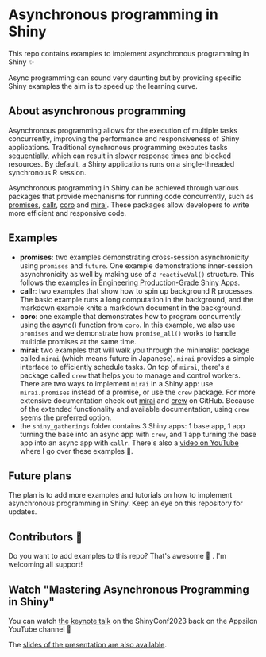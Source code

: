 # Asynchronous programming in Shiny

This repo contains examples to implement asynchronous programming in Shiny ✨ 

Async programming can sound very daunting but by providing specific Shiny examples the aim is to speed up the learning curve.

## About asynchronous programming

Asynchronous programming allows for the execution of multiple tasks concurrently, improving the performance and responsiveness of Shiny applications. Traditional synchronous programming executes tasks sequentially, which can result in slower response times and blocked resources. By default, a Shiny applications runs on a single-threaded synchronous R session.

Asynchronous programming in Shiny can be achieved through various packages that provide mechanisms for running code concurrently, such as [promises](https://github.com/rstudio/promises/), [callr](https://github.com/r-lib/callr/), [coro](https://github.com/r-lib/coro) and [mirai](https://github.com/shikokuchuo/mirai). These packages allow developers to write more efficient and responsive code.

## Examples

* **promises**: two examples demonstrating cross-session asynchronicity using `promises` and `future`. One example demonstrations inner-session asynchronicity as well by making use of a `reactiveVal()` structure. This follows the examples in [Engineering Production-Grade Shiny Apps](https://engineering-shiny.org/optimizing-shiny-code.html#asynchronous-in-shiny).
* **callr**: two examples that show how to spin up background R processes. The basic example runs a long computation in the background, and the markdown example knits a markdown document in the background.
* **coro**: one example that demonstrates how to program concurrently using the async() function from `coro`. In this example, we also use `promises` and we demonstrate how `promise_all()` works to handle multiple promises at the same time. 
* **mirai**: two examples that will walk you through the minimalist package called `mirai` (which means future in Japanese). `mirai` provides a simple interface to efficiently schedule tasks. On top of `mirai`, there's a package called `crew` that helps you to manage and control workers. There are two ways to implement `mirai` in a Shiny app: use `mirai.promises` instead of a promise, or use the `crew` package. For more extensive documentation check out [mirai](https://github.com/shikokuchuo/mirai) and [crew](https://github.com/wlandau/crew) on GitHub. Because of the extended functionality and available documentation, using `crew` seems the preferred option.
* the `shiny_gatherings` folder contains 3 Shiny apps: 1 base app, 1 app turning the base into an async app with `crew`, and 1 app turning the base app into an async app with `callr`. There's also a [video on YouTube](https://www.youtube.com/watch?v=DTMVzK7iZFU) where I go over these examples 🙌.

## Future plans

The plan is to add more examples and tutorials on how to implement asynchronous programming in Shiny. Keep an eye on this repository for updates.

## Contributors 📣 

Do you want to add examples to this repo? That's awesome 👏 . I'm welcoming all support!

## Watch "Mastering Asynchronous Programming in Shiny"

You can watch [the keynote talk](https://www.youtube.com/watch?v=hltOgAC2mC4) on the ShinyConf2023 back on the Appsilon YouTube channel 🎥

The [slides of the presentation are also available](http://hypebright.nl/wp-content/uploads/2023/04/VeerlevanLeemput-ShinyConf2023-20230317v2.pdf).
